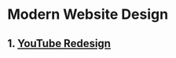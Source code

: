 # Modern Website Design 

## 1. [YouTube Redesign](https://indiecodermm.github.io/modern-websites/youtube/index.html)
